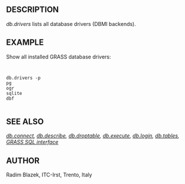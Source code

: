 
## DESCRIPTION

*db.drivers* lists all database drivers (DBMI backends).

## EXAMPLE

Show all installed GRASS database drivers:

```


db.drivers -p
pg
ogr
sqlite
dbf


```

## SEE ALSO

*[db.connect](db.connect.html),
[db.describe](db.describe.html),
[db.droptable](db.droptable.html),
[db.execute](db.execute.html),
[db.login](db.login.html),
[db.tables](db.tables.html),
[GRASS SQL interface](sql.html)*

## AUTHOR

Radim Blazek, ITC-Irst, Trento, Italy
